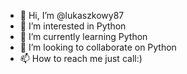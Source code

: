 - 👋 Hi, I’m @lukaszkowy87
- 👀 I’m interested in Python
- 🌱 I’m currently learning Python
- 💞️ I’m looking to collaborate on Python
- 📫 How to reach me just call:)

<!---
lukaszkowy87/lukaszkowy87 is a ✨ special ✨ repository because its `README.md` (this file) appears on your GitHub profile.
You can click the Preview link to take a look at your changes.
--->
